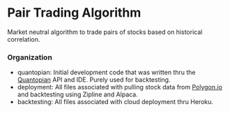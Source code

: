 # Pair Trading Algorithm
Market neutral algorithm to trade pairs of stocks based on historical correlation.

### Organization
- quantopian: Initial development code that was written thru the [Quantopian](https://www.quantopian.com/) API and IDE. Purely used for backtesting.
- deployment: All files associated with pulling stock data from [Polygon.io](https://polygon.io/) and backtesting using Zipline and Alpaca.
- backtesting: All files associated with cloud deployment thru Heroku.